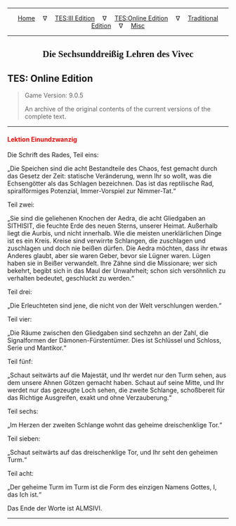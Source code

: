 
---

<!-- Jekyll Page Links -->

<center>
<a href="../../../../index.html">Home</a>
&emsp;&nabla;&emsp;
<a href="../../../index-tes3.html">TES:III Edition</a>
&emsp;&nabla;&emsp;
<a href="../../../index-teso.html">TES:Online Edition</a>
&emsp;&nabla;&emsp;
<a href="../../../index-traditional.html">Traditional Edition</a>
&emsp;&nabla;&emsp;
<a href="../../../index-misc.html">Misc</a>
</center>

<!-- Markdown Body Below: -->

---

<center>
<h2><span style="font-family:Georgia">Die Sechsunddreißig Lehren des Vivec</span></h2>
</center>

## TES: Online Edition

> Game Version: 9.0.5
>
> An archive of the original contents of the current versions of the complete text.

---

#### <span style="color:red">Lektion Einundzwanzig</span>

Die Schrift des Rades, Teil eins:

„Die Speichen sind die acht Bestandteile des Chaos, fest gemacht durch das Gesetz der Zeit: statische Veränderung, wenn Ihr so wollt, was die Echsengötter als das Schlagen bezeichnen. Das ist das reptilische Rad, spiralförmiges Potenzial, Immer-Vorspiel zur Nimmer-Tat.“

Teil zwei:

„Sie sind die geliehenen Knochen der Aedra, die acht Gliedgaben an SITHISIT, die feuchte Erde des neuen Sterns, unserer Heimat. Außerhalb liegt die Aurbis, und nicht innerhalb. Wie die meisten unerklärlichen Dinge ist es ein Kreis. Kreise sind verwirrte Schlangen, die zuschlagen und zuschlagen und doch nie beißen dürfen. Die Aedra möchten, dass ihr etwas Anderes glaubt, aber sie waren Geber, bevor sie Lügner waren. Lügen haben sie in Beißer verwandelt. Ihre Zähne sind die Missionare; wer sich bekehrt, begibt sich in das Maul der Unwahrheit; schon sich versöhnlich zu verhalten bedeutet, geschluckt zu werden.“

Teil drei:

„Die Erleuchteten sind jene, die nicht von der Welt verschlungen werden.“

Teil vier:

„Die Räume zwischen den Gliedgaben sind sechzehn an der Zahl, die Signalformen der Dämonen-Fürstentümer. Dies ist Schlüssel und Schloss, Serie und Mantikor.“

Teil fünf:

„Schaut seitwärts auf die Majestät, und Ihr werdet nur den Turm sehen, aus dem unsere Ahnen Götzen gemacht haben. Schaut auf seine Mitte, und Ihr werdet nur das gezeugte Loch sehen, die zweite Schlange, schoßbereit für das Richtige Ausgreifen, exakt und ohne Verzauberung.“

Teil sechs:

„Im Herzen der zweiten Schlange wohnt das geheime dreischenklige Tor.“

Teil sieben:

„Schaut seitwärts auf das dreischenklige Tor, und Ihr seht den geheimen Turm.“

Teil acht:

„Der geheime Turm im Turm ist die Form des einzigen Namens Gottes, I, das Ich ist.“

Das Ende der Worte ist ALMSIVI.

---
